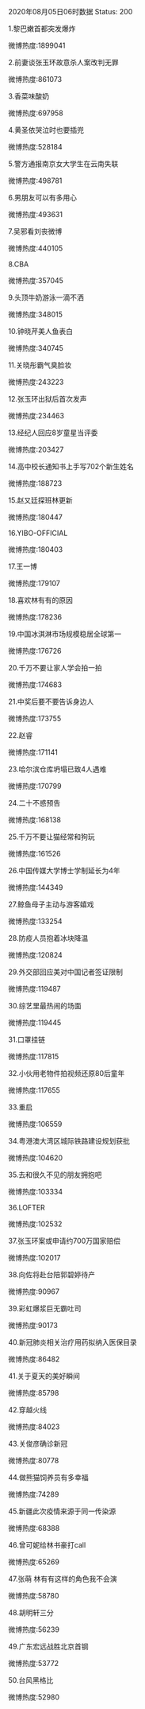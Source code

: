 2020年08月05日06时数据
Status: 200

1.黎巴嫩首都突发爆炸

微博热度:1899041

2.前妻谈张玉环故意杀人案改判无罪

微博热度:861073

3.香菜味酸奶

微博热度:697958

4.黄圣依哭泣时也要插兜

微博热度:528184

5.警方通报南京女大学生在云南失联

微博热度:498781

6.男朋友可以有多用心

微博热度:493631

7.吴邪看刘丧微博

微博热度:440105

8.CBA

微博热度:357045

9.头顶牛奶游泳一滴不洒

微博热度:348015

10.钟晓芹美人鱼表白

微博热度:340745

11.关晓彤霸气臭脸妆

微博热度:243223

12.张玉环出狱后首次发声

微博热度:234463

13.经纪人回应8岁童星当评委

微博热度:203427

14.高中校长通知书上手写702个新生姓名

微博热度:188723

15.赵又廷探班林更新

微博热度:180447

16.YIBO-OFFICIAL

微博热度:180403

17.王一博

微博热度:179107

18.喜欢林有有的原因

微博热度:178236

19.中国冰淇淋市场规模稳居全球第一

微博热度:176726

20.千万不要让家人学会拍一拍

微博热度:174683

21.中奖后要不要告诉身边人

微博热度:173755

22.赵睿

微博热度:171141

23.哈尔滨仓库坍塌已致4人遇难

微博热度:170799

24.二十不惑预告

微博热度:168138

25.千万不要让猫经常和狗玩

微博热度:161526

26.中国传媒大学博士学制延长为4年

微博热度:144349

27.鲸鱼母子主动与游客嬉戏

微博热度:133254

28.防疫人员抱着冰块降温

微博热度:120824

29.外交部回应美对中国记者签证限制

微博热度:119487

30.综艺里最热闹的场面

微博热度:119445

31.口罩挂链

微博热度:117815

32.小伙用老物件拍视频还原80后童年

微博热度:117655

33.重启

微博热度:106559

34.粤港澳大湾区城际铁路建设规划获批

微博热度:104620

35.去和很久不见的朋友拥抱吧

微博热度:103334

36.LOFTER

微博热度:102532

37.张玉环案或申请约700万国家赔偿

微博热度:102017

38.向佐将赴台陪郭碧婷待产

微博热度:90967

39.彩虹爆浆巨无霸吐司

微博热度:90173

40.新冠肺炎相关治疗用药拟纳入医保目录

微博热度:86482

41.关于夏天的美好瞬间

微博热度:85798

42.穿越火线

微博热度:84023

43.关俊彦确诊新冠

微博热度:80778

44.做熊猫饲养员有多幸福

微博热度:74289

45.新疆此次疫情来源于同一传染源

微博热度:68388

46.曾可妮给林书豪打call

微博热度:65269

47.张萌 林有有这样的角色我不会演

微博热度:58780

48.胡明轩三分

微博热度:56239

49.广东宏远战胜北京首钢

微博热度:53772

50.台风黑格比

微博热度:52980

